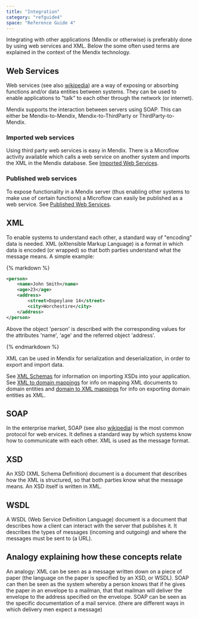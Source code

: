 ```yaml
---
title: "Integration"
category: "refguide4"
space: "Reference Guide 4"
---
```

Integrating with other applications (Mendix or otherwise) is preferably done by using web services and XML. Below the some often used terms are explained in the context of the Mendix technology.

## Web Services

Web services (see also [wikipedia](http://en.wikipedia.org/wiki/Web_service)) are a way of exposing or absorbing functions and/or data entities between systems. They can be used to enable applications to "talk" to each other through the network (or internet).

Mendix supports the interaction between servers using SOAP. This can either be Mendix-to-Mendix, Mendix-to-ThirdParty or ThirdParty-to-Mendix.

### Imported web services

Using third party web services is easy in Mendix. There is a Microflow activity available which calls a web service on another system and imports the XML in the Mendix database. See [Imported Web Services](Imported+Web+Services).

### Published web services

To expose functionality in a Mendix server (thus enabling other systems to make use of certain functions) a Microflow can easily be published as a web service. See [Published Web Services](Published+Web+Services).

## XML

To enable systems to understand each other, a standard way of "encoding" data is needed. XML (eXtensible Markup Language) is a format in which data is encoded (or wrapped) so that both parties understand what the message means. A simple example:

<div class="alert alert-info">{% markdown %}

```xml
<person>
	<name>John Smith</name>
	<age>23</age>
	<address>
		<street>Dopeylane 14</street>
		<city>Worchestire</city>
	</address>
</person>

```

Above the object 'person' is described with the corresponding values for the attributes 'name', 'age' and the referred object 'address'.

{% endmarkdown %}</div>

XML can be used in Mendix for serialization and deserialization, in order to export and import data.

See [XML Schemas](XML+Schemas) for information on importing XSDs into your application.
See [XML to domain mappings](XML+to+Domain+Mappings) for info on mapping XML documents to domain entities and [domain to XML mappings](Domain+to+XML+Mappings) for info on exporting domain entities as XML.

## SOAP

In the enterprise market, SOAP (see also [wikipedia](http://en.wikipedia.org/wiki/SOAP_(protocol))) is the most common protocol for web ervices. It defines a standard way by which systems know how to communicate with each other. XML is used as the message format.

## XSD

An XSD (XML Schema Definition) document is a document that describes how the XML is structured, so that both parties know what the message means. An XSD itself is written in XML.

## WSDL

A WSDL (Web Service Definition Language) document is a document that describes how a client can interact with the server that publishes it. It describes the types of messages (incoming and outgoing) and where the messages must be sent to (a URL).

## Analogy explaining how these concepts relate

An analogy: XML can be seen as a message written down on a piece of paper (the language on the paper is specified by an XSD, or WSDL). SOAP can then be seen as the system whereby a person knows that if he gives the paper in an envelope to a mailman, that that mailman will deliver the envelope to the address specified on the envelope. SOAP can be seen as the specific documentation of a mail service. (there are different ways in which delivery men expect a message)
